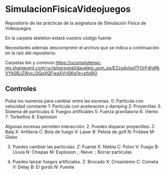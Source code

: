 # SimulacionFisicaVideojuegos
Repositorio de las prácticas de la asignatura de Simulación Física de Videojuegos

En la carpeta skeleton estará vuestro código fuente

Necesitaréis además descomprimir el archivo que se indica a continuación en la raíz del repositorio:

Carpetas bin y common https://ucomplutense-my.sharepoint.com/:u:/g/personal/davalejo_ucm_es/EZcsdyIoqTFOrF4hdfkVYk0BJZ9IycJ3QqXQFwaXVrlSKg?e=pfs6IO

## Controles

Pulsa los numeros para cambiar entre las escenas.
0: Particula con velocidad constante
1: Particula con aceleracion y damping
2: Proyectiles
3: Sistema de particulas
4: Fuegos artificiales
5: Fuerza gravitatoria
6: Viento
7: Torbellino
8: Explosion

Algunas escenas permiten interacción:
2. Puedes disparar proyectiles:
Z: Bala
X: Artilleria
C: Bola de fuego
V: Laser
B: Pelota de golf
N: Frisbee
M: Globo

3. Puedes cambiar las particulas.
Z: Fuente
X: Niebla
C: Polvo
V: Fuego
B: Lluvia
N: Chispas
M: Explosion
,: Nieve
.: Borrar particulas

4. Puedes lanzar fuegos artificiales.
Z: Brocado
X: Crisantemo
C: Cometa
V: Delay
B: El gordo
N: Fuente